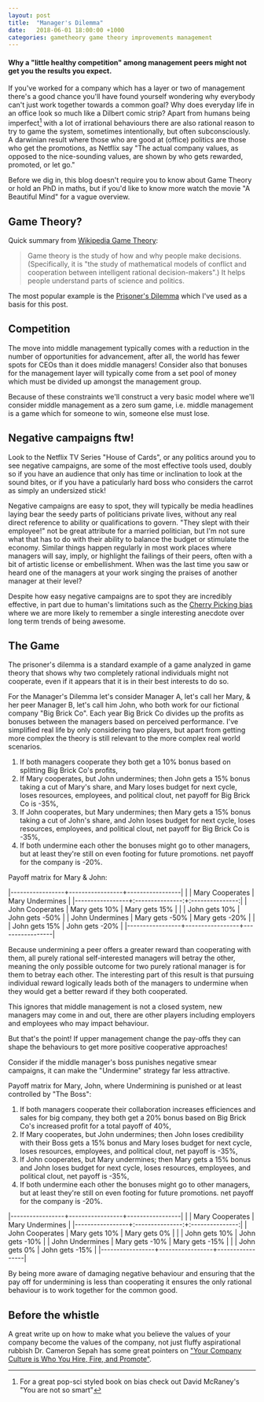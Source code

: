 ```yaml
---
layout: post
title:  "Manager's Dilemma"
date:   2018-06-01 18:00:00 +1000
categories: gametheory game theory improvements management
---
```

#### Why a "little healthy competition" among management peers might not get you the results you expect.

If you've worked for a company which has a layer or two of management there's a good chance you'll have found yourself wondering why everybody can't just work together towards a common goal? Why does everyday life in an office look so much like a Dilbert comic strip? Apart from humans being imperfect[^1] with a lot of irrational behaviours there are also rational reason to try to game the system, sometimes intentionally, but often subconsciously. A darwinian result where those who are good at (office) politics are those who get the promotions, as Netflix say "The actual company values, as opposed to the nice-sounding values, are shown by who gets rewarded, promoted, or let go."

Before we dig in, this blog doesn't require you to know about Game Theory or hold an PhD in maths, but if you'd like to know more watch the movie "A Beautiful Mind" for a vague overview.

## Game Theory?

Quick summary from [Wikipedia Game Theory][wikipedia]:
> Game theory is the study of how and why people make decisions. (Specifically, it is "the study of mathematical models of conflict and cooperation between intelligent rational decision-makers".) It helps people understand parts of science and politics.

The most popular example is the [Prisoner's Dilemma][prisoners-dilemma] which I've used as a basis for this post.

## Competition

The move into middle management typically comes with a reduction in the number of opportunities for advancement, after all, the world has fewer spots for CEOs than it does middle managers! Consider also that bonuses for the management layer will typically come from a set pool of money which must be divided up amongst the management group.

Because of these constraints we'll construct a very basic model where we'll consider middle management as a zero sum game, i.e. middle management is a game which for someone to win, someone else must lose.

## Negative campaigns ftw!

Look to the Netflix TV Series "House of Cards", or any politics around you to see negative campaigns, are some of the most effective tools used, doubly so if you have an audience that only has time or inclination to look at the sound bites, or if you have a paticularly hard boss who considers the carrot as simply an undersized stick!

Negative campaigns are easy to spot, they will typically be media headlines laying bear the seedy parts of politicians private lives, without any real direct reference to ability or qualifications to govern. "They slept with their employee!" not be great attribute for a married politician, but I'm not sure what that has to do with their ability to balance the budget or stimulate the economy. Similar things happen regularly in most work places where managers will say, imply, or highlight the failings of their peers, often with a bit of artistic license or embellishment. When was the last time you saw or heard one of the managers at your work singing the praises of another manager at their level?

Despite how easy negative campaigns are to spot they are incredibly effective, in part due to human's limitations such as the [Cherry Picking bias][cherry-picking-bias] where we are more likely to remember a single interesting anecdote over long term trends of being awesome.

## The Game

The prisoner's dilemma is a standard example of a game analyzed in game theory that shows why two completely rational individuals might not cooperate, even if it appears that it is in their best interests to do so.

For the Manager's Dilemma let's consider Manager A, let's call her Mary, & her peer Manager B, let's call him John, who both work for our fictional company "Big Brick Co". Each year Big Brick Co divides up the profits as bonuses between the managers based on perceived performance. I've simplified real life by only considering two players, but apart from getting more complex the theory is still relevant to the more complex real world scenarios.
1. If both managers cooperate they both get a 10% bonus based on splitting Big Brick Co's profits,
2. If Mary cooperates, but John undermines; then John gets a 15% bonus taking a cut of Mary's share, and Mary loses budget for next cycle, loses resources, employees, and political clout, net payoff for Big Brick Co is -35%,
3. If John cooperates, but Mary undermines; then Mary gets a 15% bonus taking a cut of John's share, and John loses budget for next cycle, loses resources, employees, and political clout, net payoff for Big Brick Co is -35%,
4. If both undermine each other the bonuses might go to other managers, but at least they're still on even footing for future promotions. net payoff for the company is -20%.

Payoff matrix for Mary & John:

|-----------------+-----------------+-----------------|
|                 | Mary Cooperates | Mary Undermines |
|-----------------+:---------------:+:---------------:|
| John Cooperates |  Mary gets 10%  |  Mary gets 15%  |
|                 |  John gets 10%  |  John gets -50% |
| John Undermines |  Mary gets -50% |  Mary gets -20% |
|                 |  John gets 15%  |  John gets -20% |
|-----------------+-----------------+-----------------|

Because undermining a peer offers a greater reward than cooperating with them, all purely rational self-interested managers will betray the other, meaning the only possible outcome for two purely rational manager is for them to betray each other. The interesting part of this result is that pursuing individual reward logically leads both of the managers to undermine when they would get a better reward if they both cooperated.

This ignores that middle management is not a closed system, new managers may come in and out, there are other players including employers and employees who may impact behaviour.

But that's the point! If upper management change the pay-offs they can shape the behaviours to get more positive cooperative approaches!

Consider if the middle manager's boss punishes negative smear campaigns, it can make the "Undermine" strategy far less attractive.

Payoff matrix for Mary, John, where Undermining is punished or at least controlled by "The Boss":
1. If both managers cooperate their collaboration increases efficiences and sales for big company, they both get a 20% bonus based on Big Brick Co's increased profit for a total payoff of 40%,
2. If Mary cooperates, but John undermines; then John loses credibility with their Boss gets a 15% bonus and Mary loses budget for next cycle, loses resources, employees, and political clout, net payoff is -35%,
3. If John cooperates, but Mary undermines; then Mary gets a 15% bonus and John loses budget for next cycle, loses resources, employees, and political clout, net payoff is -35%,
4. If both undermine each other the bonuses might go to other managers, but at least they're still on even footing for future promotions. net payoff for the company is -20%.

|-----------------+-----------------+-----------------|
|                 | Mary Cooperates | Mary Undermines |
|-----------------+:---------------:+:---------------:|
| John Cooperates |  Mary gets 10%  |  Mary gets  0%  |
|                 |  John gets 10%  |  John gets -10% |
| John Undermines |  Mary gets -10% |  Mary gets -15% |
|                 |  John gets  0%  |  John gets -15% |
|-----------------+-----------------+-----------------|

By being more aware of damaging negative behaviour and ensuring that the pay off for undermining is less than cooperating it ensures the only rational behaviour is to work together for the common good.

## Before the whistle

A great write up on how to make what you believe the values of your company become the values of the company, not just fluffy aspirational rubbish Dr. Cameron Sepah has some great pointers on ["Your Company Culture is Who You Hire, Fire, and Promote"][your-company-culture].


[prisoners-dilemma]: https://en.wikipedia.org/wiki/Prisoner's_dilemma#Strategy_for_the_prisoner's_dilemma
[you-are-not-so-smart]: https://www.goodreads.com/book/show/11709037-you-are-not-so-smart
[wikipedia]: https://simple.wikipedia.org/wiki/Game_theory
[cherry-picking-bias]: https://en.wikipedia.org/wiki/Cherry_picking
[your-company-culture]: https://medium.com/s/company-culture/your-companys-culture-is-who-you-hire-fire-and-promote-c69f84902983

[^1]: For a great pop-sci styled book on bias check out David McRaney's "You are not so smart"

<style>
table{
    border-collapse: collapse;
    border-spacing: 0;
    border:2px solid #000000;
}

th{
    border:2px solid #000000;
}

td{
    border:1px solid #000000;
}
</style>
